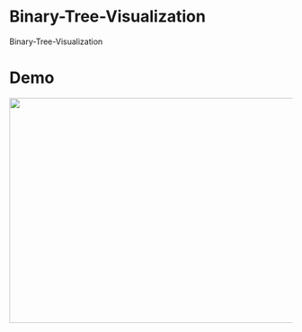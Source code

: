 # Binary-Tree-Visualization
Binary-Tree-Visualization

# Demo

<img src="https://github.com/saliherdemk/Binary-Tree-Visualization/blob/master/media/demo.gif" width="550" height="400">


